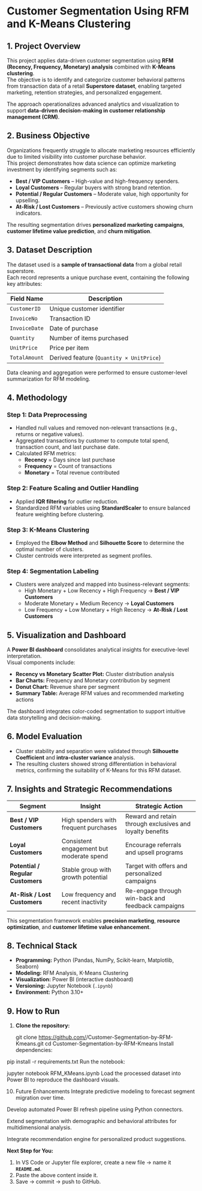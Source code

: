 # Customer Segmentation Using RFM and K-Means Clustering  

## 1. Project Overview  

This project applies data-driven customer segmentation using **RFM (Recency, Frequency, Monetary) analysis** combined with **K-Means clustering**.  
The objective is to identify and categorize customer behavioral patterns from transaction data of a retail **Superstore dataset**, enabling targeted marketing, retention strategies, and personalized engagement.  

The approach operationalizes advanced analytics and visualization to support **data-driven decision-making in customer relationship management (CRM)**.  

## 2. Business Objective  

Organizations frequently struggle to allocate marketing resources efficiently due to limited visibility into customer purchase behavior.  
This project demonstrates how data science can optimize marketing investment by identifying segments such as:  

- **Best / VIP Customers** – High-value and high-frequency spenders.  
- **Loyal Customers** – Regular buyers with strong brand retention.  
- **Potential / Regular Customers** – Moderate value, high opportunity for upselling.  
- **At-Risk / Lost Customers** – Previously active customers showing churn indicators.  

The resulting segmentation drives **personalized marketing campaigns**, **customer lifetime value prediction**, and **churn mitigation**.  

## 3. Dataset Description  

The dataset used is a **sample of transactional data** from a global retail superstore.  
Each record represents a unique purchase event, containing the following key attributes:  

| Field Name | Description |
|-------------|-------------|
| `CustomerID` | Unique customer identifier |
| `InvoiceNo` | Transaction ID |
| `InvoiceDate` | Date of purchase |
| `Quantity` | Number of items purchased |
| `UnitPrice` | Price per item |
| `TotalAmount` | Derived feature (`Quantity × UnitPrice`) |

Data cleaning and aggregation were performed to ensure customer-level summarization for RFM modeling.  

## 4. Methodology  

### Step 1: Data Preprocessing  
- Handled null values and removed non-relevant transactions (e.g., returns or negative values).  
- Aggregated transactions by customer to compute total spend, transaction count, and last purchase date.  
- Calculated RFM metrics:  
  - **Recency** = Days since last purchase  
  - **Frequency** = Count of transactions  
  - **Monetary** = Total revenue contributed  

### Step 2: Feature Scaling and Outlier Handling  
- Applied **IQR filtering** for outlier reduction.  
- Standardized RFM variables using **StandardScaler** to ensure balanced feature weighting before clustering.  

### Step 3: K-Means Clustering  
- Employed the **Elbow Method** and **Silhouette Score** to determine the optimal number of clusters.  
- Cluster centroids were interpreted as segment profiles.  

### Step 4: Segmentation Labeling  
- Clusters were analyzed and mapped into business-relevant segments:  
  - High Monetary + Low Recency + High Frequency → **Best / VIP Customers**  
  - Moderate Monetary + Medium Recency → **Loyal Customers**  
  - Low Frequency + Low Monetary + High Recency → **At-Risk / Lost Customers**  

## 5. Visualization and Dashboard  

A **Power BI dashboard** consolidates analytical insights for executive-level interpretation.  
Visual components include:  

- **Recency vs Monetary Scatter Plot:** Cluster distribution analysis  
- **Bar Charts:** Frequency and Monetary contribution by segment  
- **Donut Chart:** Revenue share per segment  
- **Summary Table:** Average RFM values and recommended marketing actions  

The dashboard integrates color-coded segmentation to support intuitive data storytelling and decision-making.  

## 6. Model Evaluation  

- Cluster stability and separation were validated through **Silhouette Coefficient** and **intra-cluster variance** analysis.  
- The resulting clusters showed strong differentiation in behavioral metrics, confirming the suitability of K-Means for this RFM dataset.  

## 7. Insights and Strategic Recommendations  

| Segment | Insight | Strategic Action |
|----------|----------|------------------|
| **Best / VIP Customers** | High spenders with frequent purchases | Reward and retain through exclusives and loyalty benefits |
| **Loyal Customers** | Consistent engagement but moderate spend | Encourage referrals and upsell programs |
| **Potential / Regular Customers** | Stable group with growth potential | Target with offers and personalized campaigns |
| **At-Risk / Lost Customers** | Low frequency and recent inactivity | Re-engage through win-back and feedback campaigns |

This segmentation framework enables **precision marketing**, **resource optimization**, and **customer lifetime value enhancement**.  

## 8. Technical Stack  

- **Programming:** Python (Pandas, NumPy, Scikit-learn, Matplotlib, Seaborn)  
- **Modeling:** RFM Analysis, K-Means Clustering  
- **Visualization:** Power BI (interactive dashboard)  
- **Versioning:** Jupyter Notebook (`.ipynb`)  
- **Environment:** Python 3.10+  

## 9. How to Run  

1. **Clone the repository:**
   
   git clone https://github.com/<your-username>/Customer-Segmentation-by-RFM-Kmeans.git
   cd Customer-Segmentation-by-RFM-Kmeans
Install dependencies:

pip install -r requirements.txt
Run the notebook:

jupyter notebook RFM_KMeans.ipynb
Load the processed dataset into Power BI to reproduce the dashboard visuals.

10. Future Enhancements
Integrate predictive modeling to forecast segment migration over time.

Develop automated Power BI refresh pipeline using Python connectors.

Extend segmentation with demographic and behavioral attributes for multidimensional analysis.

Integrate recommendation engine for personalized product suggestions.

**Next Step for You:**
1. In VS Code or Jupyter file explorer, create a new file → name it **`README.md`**.  
2. Paste the above content inside it.  
3. Save → commit → push to GitHub.  

